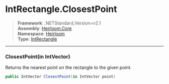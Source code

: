 # IntRectangle.ClosestPoint

> **Framework**: .NETStandard,Version=v2.1  
> **Assembly**: [Heirloom.Core][0]  
> **Namespace**: [Heirloom][0]  
> **Type**: [IntRectangle][1]  

--------------------------------------------------------------------------------

### ClosestPoint(in IntVector)

Returns the nearest point on the rectangle to the given point.

```cs
public IntVector ClosestPoint(in IntVector point)
```

[0]: ../Heirloom.Core.md
[1]: Heirloom.IntRectangle.md
